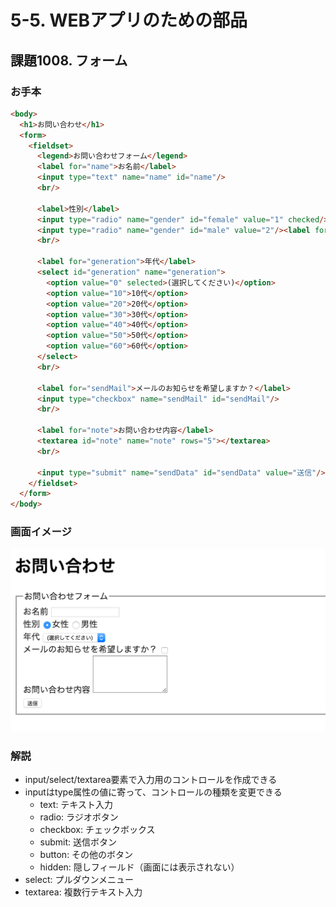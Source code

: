 # 5-5. WEBアプリのための部品

## 課題1008. フォーム
### お手本

```html
<body>
  <h1>お問い合わせ</h1>
  <form>
    <fieldset>
      <legend>お問い合わせフォーム</legend>
      <label for="name">お名前</label>
      <input type="text" name="name" id="name"/>
      <br/>
      
      <label>性別</label>
      <input type="radio" name="gender" id="female" value="1" checked/><label for="female">女性</label>
      <input type="radio" name="gender" id="male" value="2"/><label for="male">男性</label>
      <br/>
      
      <label for="generation">年代</label>
      <select id="generation" name="generation">
        <option value="0" selected>(選択してください)</option>
        <option value="10">10代</option>
        <option value="20">20代</option>
        <option value="30">30代</option>
        <option value="40">40代</option>
        <option value="50">50代</option>
        <option value="60">60代</option>
      </select>
      <br/>
      
      <label for="sendMail">メールのお知らせを希望しますか？</label>
      <input type="checkbox" name="sendMail" id="sendMail"/>
      <br/>
      
      <label for="note">お問い合わせ内容</label>
      <textarea id="note" name="note" rows="5"></textarea>
      <br/>
      
      <input type="submit" name="sendData" id="sendData" value="送信"/>
    </fieldset>
  </form>
</body>
```

### 画面イメージ
![](../images/image-05-1008.png)


### 解説
- input/select/textarea要素で入力用のコントロールを作成できる
- inputはtype属性の値に寄って、コントロールの種類を変更できる
    - text: テキスト入力
    - radio: ラジオボタン
    - checkbox: チェックボックス
    - submit: 送信ボタン
    - button: その他のボタン
    - hidden: 隠しフィールド（画面には表示されない）
- select: プルダウンメニュー
- textarea: 複数行テキスト入力
